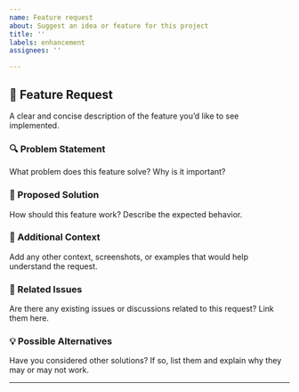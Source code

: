 ```yaml
---
name: Feature request
about: Suggest an idea or feature for this project
title: ''
labels: enhancement
assignees: ''

---
```


## 🚀 Feature Request
A clear and concise description of the feature you’d like to see implemented.


### 🔍 Problem Statement
What problem does this feature solve? Why is it important?


### 🎯 Proposed Solution
How should this feature work? Describe the expected behavior.


### 📝 Additional Context
Add any other context, screenshots, or examples that would help understand the request.


### 📌 Related Issues
Are there any existing issues or discussions related to this request? Link them here.


### 💡 Possible Alternatives
Have you considered other solutions? If so, list them and explain why they may or may not work.


---